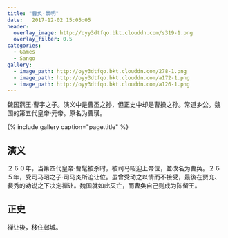 ```yaml
---
title: "曹奂·景明"
date:   2017-12-02 15:05:05
header:
  overlay_image: http://oyy3dtfqo.bkt.clouddn.com/s319-1.png
  overlay_filter: 0.5
categories:
  - Games
  - Sango
gallery:
  - image_path: http://oyy3dtfqo.bkt.clouddn.com/278-1.png
  - image_path: http://oyy3dtfqo.bkt.clouddn.com/a172-1.png
  - image_path: http://oyy3dtfqo.bkt.clouddn.com/a126-1.png
---
```


魏国燕王·曹宇之子。演义中是曹丕之孙，但正史中却是曹操之孙。常道乡公。魏国的第五代皇帝·元帝。原名为曹璜。

{% include gallery caption="page.title" %}

## 演义

２６０年，当第四代皇帝·曹髦被杀时，被司马昭迎上帝位，並改名为曹奂。２６５年，受司马昭之子·司马炎所迫让位。虽曾受动之以情而不接受，最後在贾充、裴秀的劝说之下决定禅让。魏国就如此灭亡，而曹奂自己则成为陈留王。

## 正史

禅让後，移住邺城。